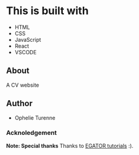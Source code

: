 # This is built with

* HTML
* CSS
* JavaScript
* React
* VSCODE

## About
A CV website 

## Author
* Ophelie Turenne

### Acknoledgement
**Note: Special thanks**
Thanks to  [EGATOR tutorials](https://www.youtube.com/watch?v=G-Cr00UYokU&list=WL&index=56&t=1845s) :).